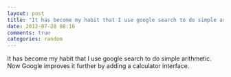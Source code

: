 ```yaml
---
layout: post
title: "It has become my habit that I use google search to do simple arithmetic. Now Google improves it further by adding a calculator interface."
date: 2012-07-28 08:16
comments: true
categories: random
---
```


It has become my habit that I use google search to do simple arithmetic. Now Google improves it further by adding a calculator interface.

